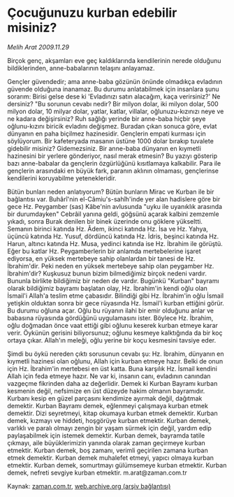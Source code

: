 # Çocuğunuzu kurban edebilir misiniz?

*Melih Arat 2009.11.29*

<tr><td class="metin" colspan="2" style="padding-top: 20px; padding-left: 5px; ">Birçok genç, akşamları eve geç kaldıklarında kendilerinin nerede olduğunu bildiklerinden, anne-babalarının telaşını anlayamaz.</td></tr><tr><td class="metin" colspan="2" style="padding-top: 20px; padding-left: 5px; "><p>Gençler güvendedir; ama anne-baba gözünün önünde olmadıkça evladının güvende olduğuna inanamaz. Bu durumu anlatabilmek için insanlara şunu sorarım: Birisi gelse dese ki 'Evladınızı satın alacağım, kaça verirsiniz?' Ne dersiniz? "Bu sorunun cevabı nedir? Bir milyon dolar, iki milyon dolar, 500 milyon dolar, 10 milyar dolar, yatlar, katlar, villalar, oğlunuzu-kızınızı neye ve ne kadara değişirsiniz? Ruh sağlığı yerinde bir anne-baba hiçbir şeye oğlunu-kızını biricik evladını değişmez. Buradan çıkan sonuca göre, evlat dünyanın en paha biçilmez hazinesidir. Gençlerin empati kurması için söylüyorum. Bir kafeteryada masanın üstüne 1000 dolar bırakıp tuvalete gidebilir misiniz? Gidemezsiniz. Bir anne-baba dünyanın en kıymetli hazinesini bir yerlere gönderiyor, nasıl merak etmesin? Bu yazıyı gösterip bazı anne-babalar da gençlerin özgürlüğünü kısıtlamaya kalkabilir. Para ile gençlerin arasındaki en büyük fark, paranın aklının olmaması, gençlerinse kendilerini koruyabilme yetenekleridir.
<p>Bütün bunları neden anlatıyorum? Bütün bunların Mirac ve Kurban ile bir bağlantısı var. Buhârî'nin el-Câmiu's-sahîh'inde yer alan hadislere göre bir gece Hz. Peygamber (sas) Kâbe'nin avlusunda "uyku ile uyanıklık arasında bir durumdayken" Cebrâil yanına geldi, göğsünü açarak kalbini zemzemle yıkadı, sonra Burak denilen bir binek üzerinde onu göklere yükseltti. Semanın birinci katında Hz. Âdem, ikinci katında Hz. İsa ve Hz. Yahya, üçüncü katında Hz. Yusuf, dördüncü katında Hz. İdris, beşinci katında Hz. Harun, altıncı katında Hz. Musa, yedinci katında ise Hz. İbrahim ile görüştü. Eğer bu katlar Hz. Peygamberlerin bir anlamda mertebelerine işaret ediyorsa, en yüksek mertebeye sahip olanlardan bir tanesi de Hz. İbrahim'dir. Peki neden en yüksek mertebeye sahip olan peygamber Hz. İbrahim'dir? Kuşkusuz bunun bizim bilmediğimiz birçok nedeni vardır. Bununla birlikte bildiğimiz bir neden de vardır. Bugünkü "Kurban" bayramı olarak bildiğimiz bayramı başlatan olay, Hz. İbrahim'in kendi oğlu olan İsmail'i Allah'a teslim etme çabasıdır. Bilindiği gibi Hz. İbrahim'in oğlu İsmail yetişkin olduktan sonra bir gece rüyasında Hz. İsmail'i kurban ettiğini görür. Bu durumu oğluna açar. Oğlu bu rüyanın ilahi bir emir olduğunu anlar ve babasına rüyasında gördüğünü uygulamasını ister. Böylece Hz. İbrahim, oğlu doğmadan önce vaat ettiği gibi oğlunu keserek kurban etmeye karar verir. Öykünün gerisini biliyorsunuz; oğlunu kesmeye kalktığında da bir koç ortaya çıkar. Allah'ın meleği, oğlu yerine bir koçu kesmesini tavsiye eder.
<p>Şimdi bu öykü nereden çıktı sorusunun cevabı şu: Hz. İbrahim, dünyanın en kıymetli hazinesi olan oğlunu, Allah için kurban etmeye hazır. Belki de onun için Hz. İbrahim'in mertebesi en üst katta. Buna karşılık Hz. İsmail kendini Allah için feda etmeye hazır. Ne var ki, insanın canı, evladının canından vazgeçme fikrinden daha az değerlidir. Demek ki Kurban Bayramı kurban kesmenin değil, nefsimize en üst düzeyde hakim olmanın bayramıdır. Kurbanı kesip en güzel parçasını kendimize ayırmak değil, dağıtmak demektir. Kurban Bayramı demek, eğlenmeyi çalışmaya kurban etmek demektir. Dizi seyretmeyi, kitap okumaya kurban etmek demektir. Kurban demek, kızmayı ve hiddeti, hoşgörüye kurban etmektir. Kurban demek, varlıklı ve paralı olmayı zengin bir yaşam sürmek için değil, yardım edip paylaşabilmek için istemek demektir. Kurban demek, bayramda tatile çıkmayı, aile büyüklerimizin yanında olarak zaman geçirmeye kurban etmektir. Kurban demek, boş zamanı, verimli geçirilen zamana kurban etmek demektir. Kurban demek muhalefet etmeyi, yapıcı olmaya kurban etmektir. Kurban demek, somurtmayı gülümsemeye kurban etmektir. Kurban demek, nefreti sevgiye kurban etmektir. m.arat@zaman.com.tr<br/></p></p></p></td></tr>

Kaynak: [zaman.com.tr](http://zaman.com.tr/yazar.do?yazino=921275), [web.archive.org (arşiv bağlantısı)](http://web.archive.org/web/20091130043116/http://zaman.com.tr:80/yazar.do?yazino=921275)
